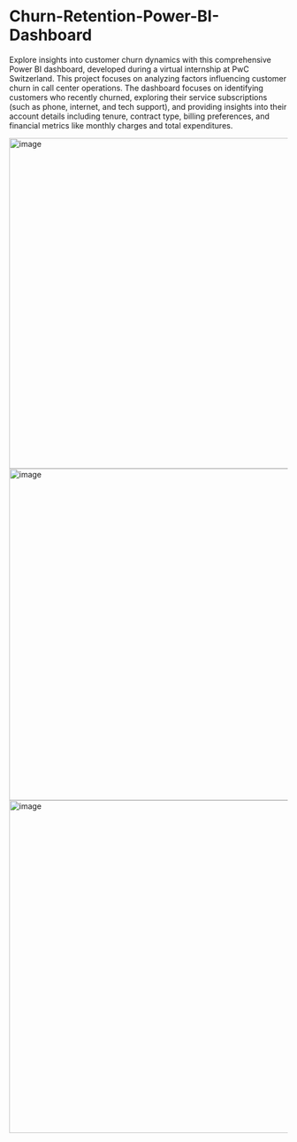 # Churn-Retention-Power-BI-Dashboard
Explore insights into customer churn dynamics with this comprehensive Power BI dashboard, developed during a virtual internship at PwC Switzerland. This project focuses on analyzing factors influencing customer churn in call center operations.
The dashboard focuses on identifying customers who recently churned, exploring their service subscriptions (such as phone, internet, and tech support), and providing insights into their account details including tenure, contract type, billing preferences, and financial metrics like monthly charges and total expenditures. 

<img width="597" alt="image" src="https://github.com/Shivam417git/Churn-Retention-Power-BI-Dashboard/assets/175285812/5ea2040c-e245-4551-b77c-de1289e04c0a">

<img width="599" alt="image" src="https://github.com/Shivam417git/Churn-Retention-Power-BI-Dashboard/assets/175285812/1610f672-8cb4-422d-a3b0-c71fed3e1151">

<img width="601" alt="image" src="https://github.com/Shivam417git/Churn-Retention-Power-BI-Dashboard/assets/175285812/7d04d161-20f4-419c-9e5b-f60f32b4d59a">

